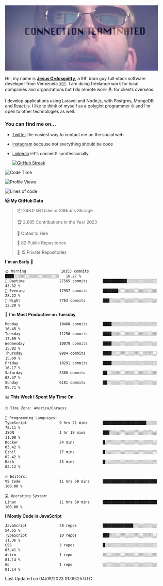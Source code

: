 ![hackers movie reference](./disconnected.jpg)

Hi!, my name is [**Jesus Ordosgoitty**](https://jodaz.xyz), a 98' born guy full-stack software developer from Venezuela 🇻🇪. I am doing freelance work for local companies and organizations but I do remote work 🏝️ for clients overseas. 

I develop applications using Laravel and Node.js, with Postgres, MongoDB and React.js. I like to think of myself as a polyglot programmer 🌐 and I'm open to other technologies as well.

### You can find me on...

- [Twitter](https://twitter.com/jodaz_) the easiest way to contact me on the social web
- [Instagram](https://instagram.com/jodaz_) because not everything should be code
- [Linkedin](https://linkedin.com/in/jodaz) let's connect! -professionally.


    [![GitHub Streak](https://streak-stats.demolab.com?user=jodaz&theme=tokyonight)](https://git.io/streak-stats)

<!--START_SECTION:waka-->
![Code Time](http://img.shields.io/badge/Code%20Time-4%2C167%20hrs%2015%20mins-blue)

![Profile Views](http://img.shields.io/badge/Profile%20Views-0-blue)

![Lines of code](https://img.shields.io/badge/From%20Hello%20World%20I%27ve%20Written-97.6%20million%20lines%20of%20code-blue)

**🐱 My GitHub Data** 

> 📦 248.0 kB Used in GitHub's Storage 
 > 
> 🏆 2,685 Contributions in the Year 2023
 > 
> 💼 Opted to Hire
 > 
> 📜 82 Public Repositories 
 > 
> 🔑 15 Private Repositories 
 > 
**I'm an Early 🐤** 

```text
🌞 Morning                10353 commits       ████░░░░░░░░░░░░░░░░░░░░░   16.27 % 
🌆 Daytime                27565 commits       ███████████░░░░░░░░░░░░░░   43.32 % 
🌃 Evening                17957 commits       ███████░░░░░░░░░░░░░░░░░░   28.22 % 
🌙 Night                  7763 commits        ███░░░░░░░░░░░░░░░░░░░░░░   12.20 % 
```
📅 **I'm Most Productive on Tuesday** 

```text
Monday                   10468 commits       ████░░░░░░░░░░░░░░░░░░░░░   16.45 % 
Tuesday                  11256 commits       ████░░░░░░░░░░░░░░░░░░░░░   17.69 % 
Wednesday                10070 commits       ████░░░░░░░░░░░░░░░░░░░░░   15.82 % 
Thursday                 9984 commits        ████░░░░░░░░░░░░░░░░░░░░░   15.69 % 
Friday                   10291 commits       ████░░░░░░░░░░░░░░░░░░░░░   16.17 % 
Saturday                 5388 commits        ██░░░░░░░░░░░░░░░░░░░░░░░   08.47 % 
Sunday                   6181 commits        ██░░░░░░░░░░░░░░░░░░░░░░░   09.71 % 
```


📊 **This Week I Spent My Time On** 

```text
🕑︎ Time Zone: America/Caracas

💬 Programming Languages: 
TypeScript               9 hrs 21 mins       ████████████████████░░░░░   78.11 % 
JSON                     1 hr 19 mins        ███░░░░░░░░░░░░░░░░░░░░░░   11.08 % 
Docker                   24 mins             █░░░░░░░░░░░░░░░░░░░░░░░░   03.42 % 
Ezhil                    17 mins             █░░░░░░░░░░░░░░░░░░░░░░░░   02.42 % 
Bash                     15 mins             █░░░░░░░░░░░░░░░░░░░░░░░░   02.12 % 

🔥 Editors: 
VS Code                  11 hrs 59 mins      █████████████████████████   100.00 % 

💻 Operating System: 
Linux                    11 hrs 59 mins      █████████████████████████   100.00 % 
```

**I Mostly Code in JavaScript** 

```text
JavaScript               48 repos            ██████████████░░░░░░░░░░░   54.55 % 
TypeScript               10 repos            ███░░░░░░░░░░░░░░░░░░░░░░   11.36 % 
CSS                      3 repos             █░░░░░░░░░░░░░░░░░░░░░░░░   03.41 % 
Astro                    1 repo              ░░░░░░░░░░░░░░░░░░░░░░░░░   01.14 % 
Go                       1 repo              ░░░░░░░░░░░░░░░░░░░░░░░░░   01.14 % 
```




 Last Updated on 04/09/2023 01:09:25 UTC
<!--END_SECTION:waka-->
